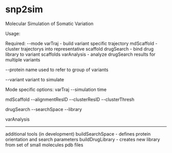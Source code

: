 # snp2sim
Molecular Simulation of Somatic Variation

Usage:

Required:
--mode
  varTraj - build variant specific trajectory
  mdScaffold - cluster trajectorys into representative scaffold
  drugSearch - bind drug library to variant scaffolds
  varAnalysis - analyze drugSearch results for multiple variants

--protein
  name used to refer to group of variants

--variant
  variant to simulate

Mode specific options:
varTraj
  --simulation time

mdScaffold
  --alignmentResID
  --clusterResID
  --clusterThresh

drugSearch
  --searchSpace
  --library

varAnalysis

--------
additional tools (in development)
  buildSearchSpace - defines protein orientation and search parameters
  buildDrugLibrary - creates new library from set of small molecules pdb files

